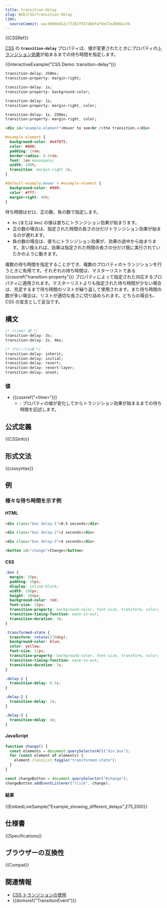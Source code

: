 ```yaml
---
title: transition-delay
slug: Web/CSS/transition-delay
l10n:
  sourceCommit: aac4966bd12c77281f9374bbfaf4e17e2680ac3b
---
```


{{CSSRef}}

[CSS](/ja/docs/Web/CSS) の **`transition-delay`** プロパティは、値が変更されたときにプロパティの[トランジション効果](/ja/docs/Web/CSS/CSS_transitions/Using_CSS_transitions)が始まるまでの待ち時間を指定します。

{{InteractiveExample("CSS Demo: transition-delay")}}

```css interactive-example-choice
transition-delay: 250ms;
transition-property: margin-right;
```

```css interactive-example-choice
transition-delay: 1s;
transition-property: background-color;
```

```css interactive-example-choice
transition-delay: 1s;
transition-property: margin-right, color;
```

```css interactive-example-choice
transition-delay: 1s, 250ms;
transition-property: margin-right, color;
```

```html interactive-example
<div id="example-element">Hover to see<br />the transition.</div>
```

```css interactive-example
#example-element {
  background-color: #e4f0f5;
  color: #000;
  padding: 1rem;
  border-radius: 0.5rem;
  font: 1em monospace;
  width: 100%;
  transition: margin-right 2s;
}

#default-example:hover > #example-element {
  background-color: #909;
  color: #fff;
  margin-right: 40%;
}
```

待ち時間はゼロ、正の数、負の数で指定します。

- `0s` (または `0ms`) の値は直ちにトランジション効果が始まります。
- 正の数の場合は、指定された時間の長さの分だけトランジション効果が始まるのが遅れます。
- 負の数の場合は、直ちにトランジション効果が、効果の途中から始まります。言い換えれば、効果は指定された時間の長さの分だけ既に実行されていたかのように動きます。

複数の待ち時間を指定することができ、複数のプロパティのトランジションを行うときに有用です。それぞれの待ち時間は、マスターリストである {{cssxref("transition-property")}} プロパティによって指定された対応するプロパティに適用されます。マスターリストよりも指定された待ち時間が少ない場合は、充足するまで待ち時間のリストが繰り返して使用されます。また待ち時間の数が多い場合は、リストが適切な長さに切り詰められます。どちらの場合も、 CSS の宣言として妥当です。

## 構文

```css
/* <time> 値 */
transition-delay: 3s;
transition-delay: 2s, 4ms;

/* グローバル値 */
transition-delay: inherit;
transition-delay: initial;
transition-delay: revert;
transition-delay: revert-layer;
transition-delay: unset;
```

### 値

- {{cssxref("&lt;time&gt;")}}
  - : プロパティの値が変化してからトランジション効果が始まるまでの待ち時間を記述します。

## 公式定義

{{CSSInfo}}

## 形式文法

{{csssyntax}}

## 例

### 様々な待ち時間を示す例

#### HTML

```html
<div class="box delay-1">0.5 seconds</div>

<div class="box delay-2">2 seconds</div>

<div class="box delay-3">4 seconds</div>

<button id="change">Change</button>
```

#### CSS

```css
.box {
  margin: 20px;
  padding: 10px;
  display: inline-block;
  width: 100px;
  height: 100px;
  background-color: red;
  font-size: 18px;
  transition-property: background-color, font-size, transform, color;
  transition-timing-function: ease-in-out;
  transition-duration: 3s;
}

.transformed-state {
  transform: rotate(270deg);
  background-color: blue;
  color: yellow;
  font-size: 12px;
  transition-property: background-color, font-size, transform, color;
  transition-timing-function: ease-in-out;
  transition-duration: 3s;
}

.delay-1 {
  transition-delay: 0.5s;
}

.delay-2 {
  transition-delay: 2s;
}

.delay-3 {
  transition-delay: 4s;
}
```

#### JavaScript

```js
function change() {
  const elements = document.querySelectorAll("div.box");
  for (const element of elements) {
    element.classList.toggle("transformed-state");
  }
}

const changeButton = document.querySelector("#change");
changeButton.addEventListener("click", change);
```

#### 結果

{{EmbedLiveSample("Example_showing_different_delays",275,200)}}

## 仕様書

{{Specifications}}

## ブラウザーの互換性

{{Compat}}

## 関連情報

- [CSS トランジションの使用](/ja/docs/Web/CSS/CSS_transitions/Using_CSS_transitions)
- {{domxref("TransitionEvent")}}
